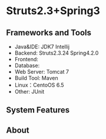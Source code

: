Struts2.3+Spring3
===============

Frameworks and Tools
-----------------------------------
* Java&IDE: JDK7 Intellij
* Backend:  Struts2.3.24 Spring4.2.0
* Frontend:
* Database:
* Web Server: Tomcat 7
* Build Tool: Maven
* Linux：CentoOS 6.5
* Other: JUnit

System Features
-----------------------------------

About
-----------------------------------
